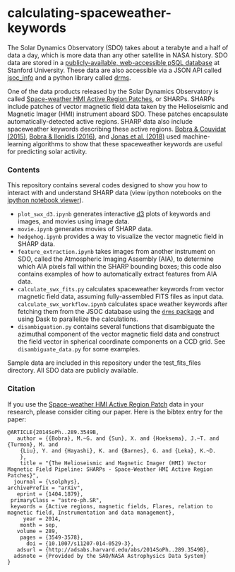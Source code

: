 calculating-spaceweather-keywords
=================================

The Solar Dynamics Observatory (SDO) takes about a terabyte and a half of data a day, which is more data than any other satellite in NASA history. SDO data are stored in a [publicly-available, web-accessible pSQL database](http://jsoc.stanford.edu/ajax/lookdata.html) at Stanford University. These data are also accessible via a JSON API called [jsoc_info](http://jsoc.stanford.edu/jsocwiki/AjaxJsocConnect) and a python library called [drms](https://drms.readthedocs.io/en/stable/).

One of the data products released by the Solar Dynamics Observatory is called [Space-weather HMI Active Region Patches](http://link.springer.com/article/10.1007%2Fs11207-014-0529-3), or SHARPs. SHARPs include patches of vector magnetic field data taken by the Helioseismic and Magnetic Imager (HMI) instrument aboard SDO. These patches encapsulate automatically-detected active regions. SHARP data also include spaceweather keywords describing these active regions. [Bobra & Couvidat (2015)](http://arxiv.org/abs/1411.1405), [Bobra & Ilonidis (2016)](https://arxiv.org/abs/1603.03775), and [Jonas et al. (2018)](http://adsabs.harvard.edu/abs/2018SoPh..293...48J) used machine-learning algorithms to show that these spaceweather keywords are useful for predicting solar activity. 

### Contents

This repository contains several codes designed to show you how to interact with and understand SHARP data (view ipython notebooks on the [ipython notebook viewer](http://nbviewer.ipython.org/)).

* `plot_swx_d3.ipynb` generates interactive [d3](https://d3js.org/) plots of keywords and images, and movies using image data.
* `movie.ipynb` generates movies of SHARP data.
* `hedgehog.ipynb` provides a way to visualize the vector magnetic field in SHARP data.
* `feature_extraction.ipynb` takes images from another instrument on SDO, called the Atmospheric Imaging Assembly (AIA), to determine which AIA pixels fall within the SHARP bounding boxes; this code also contains examples of how to automatically extract features from AIA data.
* `calculate_swx_fits.py` calculates spaceweather keywords from vector magnetic field data, assuming fully-assembled FITS files as input data. `calculate_swx_workflow.ipynb` calculates space weather keywords after fetching them from the JSOC database using the [`drms` package](https://joss.theoj.org/papers/10.21105/joss.01614) and using Dask to parallelize the calculations.
* `disambiguation.py` contains several functions that disambiguate the azimuthal component of the vector magnetic field data and construct the field vector in spherical coordinate components on a CCD grid. See `disambiguate_data.py` for some examples.

Sample data are included in this repository under the test_fits_files directory. All SDO data are publicly available. 

### Citation

If you use the [Space-weather HMI Active Region Patch](http://link.springer.com/article/10.1007%2Fs11207-014-0529-3) data in your research, please consider citing our paper. Here is the bibtex entry for the paper:

```
@ARTICLE{2014SoPh..289.3549B,
   author = {{Bobra}, M.~G. and {Sun}, X. and {Hoeksema}, J.~T. and {Turmon}, M. and 
	{Liu}, Y. and {Hayashi}, K. and {Barnes}, G. and {Leka}, K.~D.
	},
    title = "{The Helioseismic and Magnetic Imager (HMI) Vector Magnetic Field Pipeline: SHARPs - Space-Weather HMI Active Region Patches}",
  journal = {\solphys},
archivePrefix = "arXiv",
   eprint = {1404.1879},
 primaryClass = "astro-ph.SR",
 keywords = {Active regions, magnetic fields, Flares, relation to magnetic field, Instrumentation and data management},
     year = 2014,
    month = sep,
   volume = 289,
    pages = {3549-3578},
      doi = {10.1007/s11207-014-0529-3},
   adsurl = {http://adsabs.harvard.edu/abs/2014SoPh..289.3549B},
  adsnote = {Provided by the SAO/NASA Astrophysics Data System}
}
```
